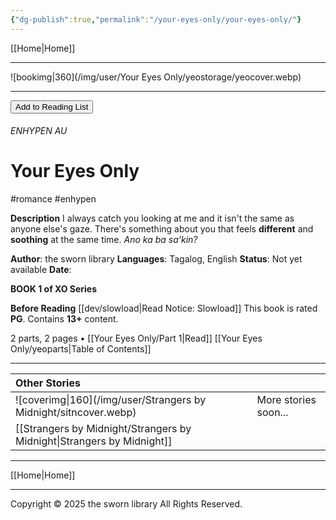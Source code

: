 ```yaml
---
{"dg-publish":true,"permalink":"/your-eyes-only/your-eyes-only/"}
---
```


[[Home\|Home]]

***

![bookimg\|360](/img/user/Your Eyes Only/yeostorage/yeocover.webp)

***
<button id="library-toggle" onclick="toggleLibrary()">Add to Reading List</button>

###### ENHYPEN AU
# Your Eyes Only
#romance #enhypen 

**Description**
I always catch you looking at me and it isn't the same as anyone else's gaze. There's something about you that feels **different** and **soothing** at the same time. 
*Ano ka ba sa'kin?* 

**Author**: the sworn library
**Languages**: Tagalog, English
**Status**: Not yet available
**Date**:

**BOOK 1 of XO Series**

**Before Reading**
[[dev/slowload\|Read Notice: Slowload]]
This book is rated **PG**.
Contains **13+** content.

2 parts, 2 pages • [[Your Eyes Only/Part 1\|Read]]
[[Your Eyes Only/yeoparts\|Table of Contents]]


***

| Other Stories                    |                      |
| :------------------------------- | -------------------- |
| ![coverimg\|160](/img/user/Strangers by Midnight/sitncover.webp) | More stories soon... |
| [[Strangers by Midnight/Strangers by Midnight\|Strangers by Midnight]]  |                      |

***

[[Home\|Home]]

***

Copyright © 2025 the sworn library
All Rights Reserved.

<script src="https://starryxoxo.github.io/treeajmgar/src/helpers/addtolist.js"></script>
<script src="https://starryxoxo.github.io/treeajmgar/src/helpers/protect-images.js"></script>